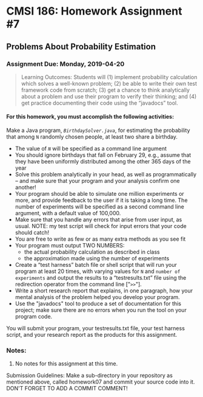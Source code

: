 # CMSI 186: Homework Assignment #7
## Problems About Probability Estimation
### Assignment Due: Monday, 2019-04-20

<blockquote>
Learning Outcomes: Students will (1) implement probability calculation which solves a well-known problem; (2) be able to write their own test framework code from scratch; (3) get a chance to think analytically about a problem and use their program to verify their thinking; and (4) get practice documenting their code using the <q>javadocs</q> tool. 
</blockquote>

#### For this homework, you must accomplish the following activities:

Make a Java program, <em><code>BirthdaySolver.java</code></em>, for estimating the probability that among <code>N</code> randomly chosen people, at least two share a birthday.
* The value of <code><em>N</em></code> will be specified as a command line argument
* You should ignore birthdays that fall on February 29, e.g., assume that they have been uniformly distributed among the other 365 days of the year
* Solve this problem analytically in your head, as well as programmatically &ndash; and make sure that your program and your analysis confirm one another!
* Your program should be able to simulate one million experiments or more, and provide feedback to the user if it is taking a long time.  The number of experiments will be specified as a second command line argument, with a default value of 100,000.
* Make sure that you handle any errors that arise from user input, as usual.  NOTE: my test script will check for input errors that your code should catch!
* You are free to write as few or as many extra methods as you see fit
* Your program must output TWO NUMBERS:
   * the actual probability calculation as described in class
   * the approximation made using the number of experiments
* Create a <q>test harness</q> batch file or shell script that will run your program at least 20 times, with varying values for <code>N</code> and <code>number of experiments</code> and output the results to a <q>testresults.txt</q> file using the redirection operator from the command line ["<code>&gt;&gt;</code>"].
* Write a short research report that explains, in one paragraph, how your mental analysis of the problem helped you develop your program.
* Use the "javadocs" tool to produce a set of documentation for this project; make sure there are no errors when you run the tool on your program code.

You will submit your program, your testresults.txt file, your test harness script, and your research report as the products for this assignment.

### Notes:
1. No notes for this assignment at this time.

Submission Guidelines: Make a sub-directory in your repository as mentioned above, called homework07 and commit your source code into it. DON'T FORGET TO ADD A COMMIT COMMENT!

